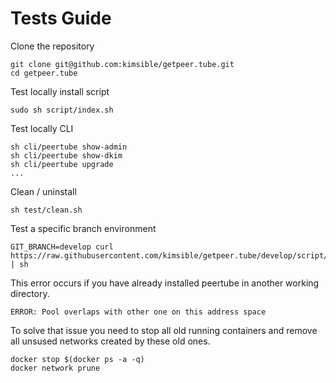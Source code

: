 # Tests Guide

Clone the repository

```shell
git clone git@github.com:kimsible/getpeer.tube.git
cd getpeer.tube
```

Test locally install script

```shell
sudo sh script/index.sh
```

Test locally CLI
```shell
sh cli/peertube show-admin
sh cli/peertube show-dkim
sh cli/peertube upgrade
...
```

Clean / uninstall
```shell
sh test/clean.sh
```

Test a specific branch environment

```shell
GIT_BRANCH=develop curl https://raw.githubusercontent.com/kimsible/getpeer.tube/develop/script/index.sh | sh
```

This error occurs if you have already installed peertube in another working directory.

```
ERROR: Pool overlaps with other one on this address space
```

To solve that issue you need to stop all old running containers and remove all unsused networks created by these old ones.
```shell
docker stop $(docker ps -a -q)
docker network prune
```

